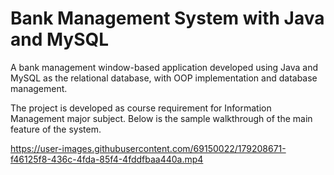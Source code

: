# Bank Management System with Java and MySQL

A bank management window-based application developed using Java and MySQL as the relational database, with OOP implementation and
database management.

The project is developed as course requirement for Information Management major subject.
Below is the sample walkthrough of the main feature of the system.

https://user-images.githubusercontent.com/69150022/179208671-f46125f8-436c-4fda-85f4-4fddfbaa440a.mp4

